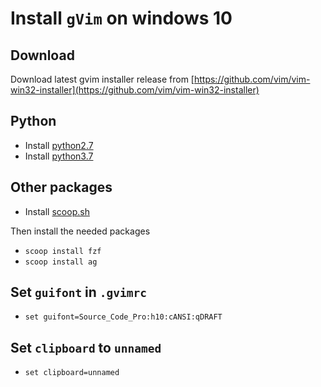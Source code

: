 # Install `gVim` on windows 10

## Download 

Download latest gvim installer release from [https://github.com/vim/vim-win32-installer](https://github.com/vim/vim-win32-installer)

## Python

* Install [python2.7](https://www.python.org/downloads/)
* Install [python3.7](https://www.python.org/downloads/)

## Other packages 

* Install [scoop.sh](https://scoop.sh/)

Then install the needed packages

* `scoop install fzf`
* `scoop install ag`

## Set `guifont` in `.gvimrc`

* `set guifont=Source_Code_Pro:h10:cANSI:qDRAFT`

## Set `clipboard` to `unnamed`

* `set clipboard=unnamed`
